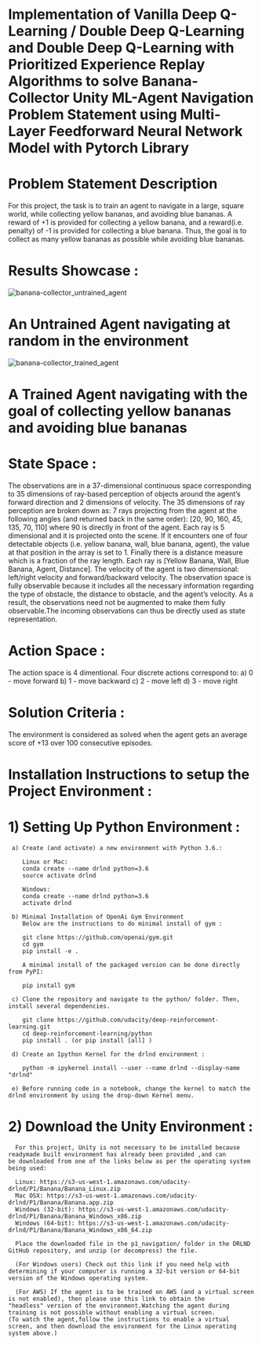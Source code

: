 # Implementation of Vanilla Deep Q-Learning / Double Deep Q-Learning and Double Deep Q-Learning with Prioritized Experience Replay  Algorithms to solve Banana-Collector Unity ML-Agent Navigation Problem Statement using Multi-Layer Feedforward Neural Network Model with Pytorch Library

# Problem Statement Description 
For this project, the task is to train an agent to navigate in a large, square world, while collecting yellow bananas, and avoiding blue bananas. A reward of +1 is provided for collecting a yellow banana, and a reward(i.e. penalty) of -1 is provided for collecting a blue banana. Thus, the goal is to collect as many yellow bananas as possible while avoiding blue bananas.

# Results Showcase :
![banana-collector_untrained_agent](https://user-images.githubusercontent.com/25223180/48391940-00efe100-e72f-11e8-9710-7e425a0e6dbd.gif)
# An Untrained Agent navigating at random in the environment

![banana-collector_trained_agent](https://user-images.githubusercontent.com/25223180/48392534-cc315900-e731-11e8-95e1-27253fbc07cd.gif)
# A Trained Agent navigating with the goal of collecting yellow bananas and avoiding blue bananas

# State Space : 
The observations are in a 37-dimensional continuous space corresponding to 35 dimensions of ray-based perception of objects around the agent’s forward direction and 2 dimensions of velocity. The 35 dimensions of ray perception are broken down as: 7 rays projecting from the agent at the following angles (and returned back in the same order): [20, 90, 160, 45, 135, 70, 110] where 90 is directly in front of the agent. Each ray is 5 dimensional and it is projected onto the scene. If it encounters one of four detectable objects (i.e. yellow banana, wall, blue banana, agent), the value at that position in the array is set to 1. Finally there is a distance measure which is a fraction of the ray length. Each ray is [Yellow Banana, Wall, Blue Banana, Agent, Distance].
The velocity of the agent is two dimensional: left/right velocity and forward/backward velocity.
The observation space is fully observable because it includes all the necessary information regarding the type of obstacle, the distance to obstacle, and the agent’s velocity. As a result, the observations need not be augmented to make them fully observable.The incoming observations can thus be directly used as state representation.

# Action Space :
The action space is 4 dimentional. Four discrete actions correspond to:
a) 0 - move forward
b) 1 - move backward
c) 2 - move left
d) 3 - move right

# Solution Criteria :
The environment is considered as solved when the agent gets an average score of +13 over 100 consecutive episodes.

# Installation Instructions to setup the Project Environment :
# 1) Setting Up Python Environment :
     a) Create (and activate) a new environment with Python 3.6.:
     
        Linux or Mac:
        conda create --name drlnd python=3.6
        source activate drlnd
        
        Windows:
        conda create --name drlnd python=3.6 
        activate drlnd
        
     b) Minimal Installation of OpenAi Gym Environment
        Below are the instructions to do minimal install of gym :

        git clone https://github.com/openai/gym.git
        cd gym
        pip install -e .
         
        A minimal install of the packaged version can be done directly from PyPI:

        pip install gym
         
     c) Clone the repository and navigate to the python/ folder. Then, install several dependencies.
          
        git clone https://github.com/udacity/deep-reinforcement-learning.git
        cd deep-reinforcement-learning/python
        pip install . (or pip install [all] )
          
     d) Create an Ipython Kernel for the drlnd environment :
          
        python -m ipykernel install --user --name drlnd --display-name "drlnd"
          
     e) Before running code in a notebook, change the kernel to match the drlnd environment by using the drop-down Kernel menu.
     
#  2) Download the Unity Environment :
      For this project, Unity is not necessary to be installed because readymade built environment has already been provided ,and can         be downloaded from one of the links below as per the operating system being used:

      Linux: https://s3-us-west-1.amazonaws.com/udacity-drlnd/P1/Banana/Banana_Linux.zip
      Mac OSX: https://s3-us-west-1.amazonaws.com/udacity-drlnd/P1/Banana/Banana.app.zip
      Windows (32-bit): https://s3-us-west-1.amazonaws.com/udacity-drlnd/P1/Banana/Banana_Windows_x86.zip
      Windows (64-bit): https://s3-us-west-1.amazonaws.com/udacity-drlnd/P1/Banana/Banana_Windows_x86_64.zip
     
      Place the downloaded file in the p1_navigation/ folder in the DRLND GitHub repository, and unzip (or decompress) the file.

      (For Windows users) Check out this link if you need help with determining if your computer is running a 32-bit version or 64-bit         version of the Windows operating system.

      (For AWS) If the agent is to be trained on AWS (and a virtual screen is not enabled), then please use this link to obtain the           "headless" version of the environment.Watching the agent during training is not possible without enabling a virtual screen.             (To watch the agent,follow the instructions to enable a virtual screen, and then download the environment for the Linux operating       system above.)
          

